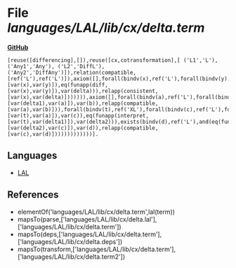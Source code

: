 # File _languages/LAL/lib/cx/delta.term_
**[GitHub](https://github.com/softlang/yas/blob/master/languages/LAL/lib/cx/delta.term)**
```
[reuse([differencing],[]),reuse([cx,cotransformation],[ ('L1','L'), ('Any1','Any'), ('L2','DiffL'), ('Any2','DiffAny')]),relation(compatible,[ref('L'),ref('L')]),axiom([],forall(bindv(x),ref('L'),forall(bindv(y),ref('L'),forall(bindv(delta),ref('DiffL'),ifthen(and(relapp(compatible,[var(x),var(y)]),eq(funapp(diff,[var(x),var(y)]),var(delta))),relapp(consistent,[var(x),var(delta)])))))),axiom([],forall(bindv(a),ref('L'),forall(bindv(b),ref('L'),forall(bindv(delta1),ref('DiffL'),ifthen(and(eq(funapp(applyDiff,[var(delta1),var(a)]),var(b)),relapp(compatible,[var(a),var(b)])),forall(bindv(t),ref('XL'),forall(bindv(c),ref('L'),forall(bindv(delta2),ref('DiffL'),ifthen(and(eq(funapp(interpret,[var(t),var(a)]),var(c)),eq(funapp(interpret,[var(t),var(delta1)]),var(delta2))),exists(bindv(d),ref('L'),and(eq(funapp(applyDiff,[var(delta2),var(c)]),var(d)),relapp(compatible,[var(c),var(d)]))))))))))))].
```

## Languages
* [LAL](../languages/LAL.md)

## References
* elementOf('languages/LAL/lib/cx/delta.term',lal(term))
* mapsTo(parse,['languages/LAL/lib/cx/delta.lal'],['languages/LAL/lib/cx/delta.term'])
* mapsTo(deps,['languages/LAL/lib/cx/delta.term'],['languages/LAL/lib/cx/delta.deps'])
* mapsTo(transform,['languages/LAL/lib/cx/delta.term'],['languages/LAL/lib/cx/delta.term2'])
